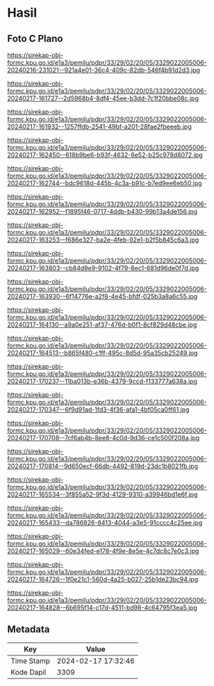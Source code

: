 # Hasil

## Foto C Plano

https://sirekap-obj-formc.kpu.go.id/e1a3/pemilu/pdpr/33/29/02/20/05/3329022005006-20240216-231021--921a4e01-36c4-409c-82db-546f4b91d2d3.jpg

https://sirekap-obj-formc.kpu.go.id/e1a3/pemilu/pdpr/33/29/02/20/05/3329022005006-20240217-161727--2d5968b4-8df4-45ee-b3dd-7c1f20bbe08c.jpg

https://sirekap-obj-formc.kpu.go.id/e1a3/pemilu/pdpr/33/29/02/20/05/3329022005006-20240217-161932--1257ffdb-2541-49bf-a201-28fae2fbeeeb.jpg

https://sirekap-obj-formc.kpu.go.id/e1a3/pemilu/pdpr/33/29/02/20/05/3329022005006-20240217-162450--618b9be6-b93f-4632-8e52-b25c978d8072.jpg

https://sirekap-obj-formc.kpu.go.id/e1a3/pemilu/pdpr/33/29/02/20/05/3329022005006-20240217-162744--bdc9618d-445b-4c3a-b91c-b7ed9ee6eb50.jpg

https://sirekap-obj-formc.kpu.go.id/e1a3/pemilu/pdpr/33/29/02/20/05/3329022005006-20240217-162952--f1895f46-0717-4ddb-b430-99b13a4de156.jpg

https://sirekap-obj-formc.kpu.go.id/e1a3/pemilu/pdpr/33/29/02/20/05/3329022005006-20240217-163253--f686e327-ba2e-4feb-92e1-b2f5b845c6a3.jpg

https://sirekap-obj-formc.kpu.go.id/e1a3/pemilu/pdpr/33/29/02/20/05/3329022005006-20240217-163803--cb84d9e9-9102-4f79-8ec1-681d96de0f7d.jpg

https://sirekap-obj-formc.kpu.go.id/e1a3/pemilu/pdpr/33/29/02/20/05/3329022005006-20240217-163930--6f14776e-a2f8-4e45-bfdf-025b3a8a6c55.jpg

https://sirekap-obj-formc.kpu.go.id/e1a3/pemilu/pdpr/33/29/02/20/05/3329022005006-20240217-164130--a9a0e251-af37-476d-b0f1-8cf829d48cbe.jpg

https://sirekap-obj-formc.kpu.go.id/e1a3/pemilu/pdpr/33/29/02/20/05/3329022005006-20240217-164513--b865f480-c1ff-495c-8d5d-95a35cb25249.jpg

https://sirekap-obj-formc.kpu.go.id/e1a3/pemilu/pdpr/33/29/02/20/05/3329022005006-20240217-170237--11ba013b-e36b-4379-9ccd-f133777a638a.jpg

https://sirekap-obj-formc.kpu.go.id/e1a3/pemilu/pdpr/33/29/02/20/05/3329022005006-20240217-170347--6f9d91ad-1fd3-4f36-afa1-4bf05ca0ff61.jpg

https://sirekap-obj-formc.kpu.go.id/e1a3/pemilu/pdpr/33/29/02/20/05/3329022005006-20240217-170708--7cf6ab4b-8ee8-4c0d-9d36-ce1c500f208a.jpg

https://sirekap-obj-formc.kpu.go.id/e1a3/pemilu/pdpr/33/29/02/20/05/3329022005006-20240217-170814--9d650ecf-66db-4492-819d-23dc1b8021fb.jpg

https://sirekap-obj-formc.kpu.go.id/e1a3/pemilu/pdpr/33/29/02/20/05/3329022005006-20240217-165534--3f855a52-9f3d-4129-9310-a39946bd1e6f.jpg

https://sirekap-obj-formc.kpu.go.id/e1a3/pemilu/pdpr/33/29/02/20/05/3329022005006-20240217-165433--da786826-8413-4044-a3e5-91cccc4c25ee.jpg

https://sirekap-obj-formc.kpu.go.id/e1a3/pemilu/pdpr/33/29/02/20/05/3329022005006-20240217-165029--60e34fed-e178-4f9e-8e5e-4c7dc8c7e0c3.jpg

https://sirekap-obj-formc.kpu.go.id/e1a3/pemilu/pdpr/33/29/02/20/05/3329022005006-20240217-164726--1f0e21c1-560d-4a25-b027-25b1de23bc94.jpg

https://sirekap-obj-formc.kpu.go.id/e1a3/pemilu/pdpr/33/29/02/20/05/3329022005006-20240217-164828--6b695f14-c17d-4511-bd98-4c64795f3ea5.jpg


## Metadata

| Key        | Value               |
| ---------- | ------------------- |
| Time Stamp | 2024-02-17 17:32:46 |
| Kode Dapil | 3309                |



